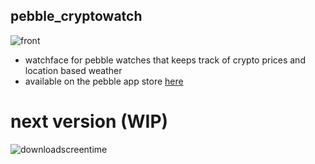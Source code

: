 ## pebble_cryptowatch
![front](https://user-images.githubusercontent.com/955730/28697424-af595ad2-72f0-11e7-9a40-4974efa740e5.jpg)

* watchface for pebble watches that keeps track of crypto prices and location based weather
* available on the pebble app store [here](https://apps.getpebble.com/applications/597a7e9b461a8dd0c0000584)

# next version (WIP)

![downloadscreentime](https://user-images.githubusercontent.com/955730/28740754-baa6520a-73bd-11e7-8224-6c829e6392af.png)
